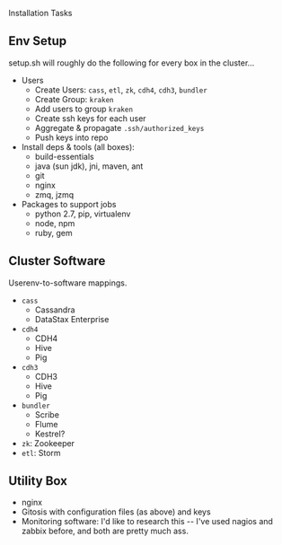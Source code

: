 Installation Tasks

## Env Setup

setup.sh will roughly do the following for every box in the cluster...

- Users
    - Create Users: `cass`, `etl`, `zk`, `cdh4`, `cdh3`, `bundler`
    - Create Group: `kraken`
    - Add users to group `kraken`
    - Create ssh keys for each user
    - Aggregate & propagate `.ssh/authorized_keys`
    - Push keys into repo
- Install deps & tools (all boxes):
    - build-essentials
    - java (sun jdk), jni, maven, ant
    - git
    - nginx
    - zmq, jzmq
- Packages to support jobs
    - python 2.7, pip, virtualenv
    - node, npm
    - ruby, gem



## Cluster Software

Userenv-to-software mappings.

- `cass`
    - Cassandra
    - DataStax Enterprise
- `cdh4`
    - CDH4
    - Hive
    - Pig
- `cdh3`
    - CDH3
    - Hive
    - Pig
- `bundler`
    - Scribe
    - Flume
    - Kestrel?
- `zk`: Zookeeper
- `etl`: Storm



## Utility Box

- nginx
- Gitosis with configuration files (as above) and keys
- Monitoring software: I'd like to research this -- I've used nagios and zabbix before, and both are pretty much ass.








